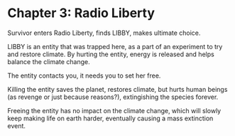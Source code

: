 # Chapter 3: Radio Liberty

Survivor enters Radio Liberty, finds LIBBY, makes ultimate choice.

LIBBY is an entity that was trapped here, as a part of an experiment to try and restore climate. By hurting the entity, energy is released and helps balance the climate change.

The entity contacts you, it needs you to set her free.

Killing the entity saves the planet, restores climate, but hurts human beings (as revenge or just because reasons?), extingishing the species forever.

Freeing the entity has no impact on the climate change, which will slowly keep making life on earth harder, eventually causing a mass extinction event.
